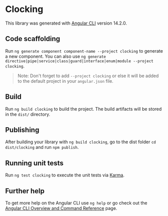 # Clocking

This library was generated with [Angular CLI](https://github.com/angular/angular-cli) version 14.2.0.

## Code scaffolding

Run `ng generate component component-name --project clocking` to generate a new component. You can also use `ng generate directive|pipe|service|class|guard|interface|enum|module --project clocking`.
> Note: Don't forget to add `--project clocking` or else it will be added to the default project in your `angular.json` file. 

## Build

Run `ng build clocking` to build the project. The build artifacts will be stored in the `dist/` directory.

## Publishing

After building your library with `ng build clocking`, go to the dist folder `cd dist/clocking` and run `npm publish`.

## Running unit tests

Run `ng test clocking` to execute the unit tests via [Karma](https://karma-runner.github.io).

## Further help

To get more help on the Angular CLI use `ng help` or go check out the [Angular CLI Overview and Command Reference](https://angular.io/cli) page.
